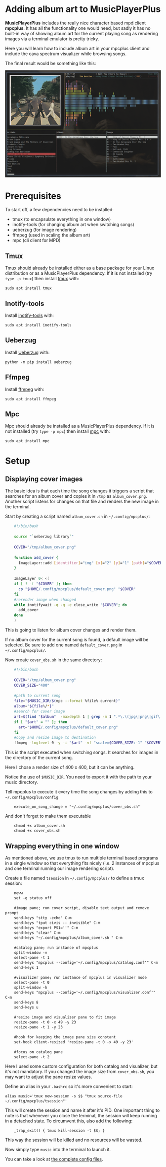# Adding album art to MusicPlayerPlus

**MusicPlayerPlus** includes the really nice character based mpd client
**mpcplus**. It has all the functionality one would need, but sadly it
has no built-in way of showing album art for the current playing song
as rendering images via a terminal emulator is pretty tricky.

Here you will learn how to include album art in your mpcplus client and
include the cava spectrum visualizer while browsing songs.

The final result would be something like this:

![MusicPlayerPlus With Album Art](musicplayerplus.png)

# Prerequisites

To start off, a few dependencies need to be installed:

-   tmux           (to encapsulate everything in one window)
-   inotify-tools  (for changing album art when switching songs)
-   ueberzug       (for image rendering)
-   ffmpeg         (used in scaling the album art)
-   mpc            (cli client for MPD)

## Tmux
Tmux should already be installed either as a base package for your
Linux distribution or as a MusicPlayerPlus dependency. If it is not
installed (try `type -p tmux`) then install
[tmux](https://github.com/tmux/tmux/wiki) with:

```
sudo apt install tmux
```

## Inotify-tools
Install [inotify-tools](https://github.com/inotify-tools/inotify-tools) with:

```
sudo apt install inotify-tools
```

## Ueberzug
Install [Ueberzug](https://github.com/seebye/ueberzug) with:

```
python -m pip install ueberzug
```

## Ffmpeg
Install [ffmpeg](http://www.ffmpeg.org/) with:

```
sudo apt install ffmpeg
```

## Mpc
Mpc should already be installed as a MusicPlayerPlus dependency.
If it is not installed (try `type -p mpc`) then install
[mpc](https://www.musicpd.org/clients/mpc/) with:

```
sudo apt install mpc
```

# Setup

## Displaying cover images

The basic idea is that each time the song changes it triggers a script
that searches for an album cover and copies it in `/tmp` as
`album_cover.png`. Another script listens for changes on that file and
renders the new image in the terminal.

Start by creating a script named `album_cover.sh` in `~/.config/mpcplus/`:

```bash
    #!/bin/bash

    source "`ueberzug library`"

    COVER="/tmp/album_cover.png"

    function add_cover {
      ImageLayer::add [identifier]="img" [x]="2" [y]="1" [path]="$COVER"
    }

    ImageLayer 0< <(
    if [ ! -f "$COVER" ]; then
      cp "$HOME/.config/mpcplus/default_cover.png" "$COVER"
    fi
    #rerender image when changed
    while inotifywait -q -q -e close_write "$COVER"; do
      add_cover
    done
    )
```

This is going to listen for album cover changes and render them.

If no album cover for the current song is found, a default image will be
selected. Be sure to add one named `default_cover.png` in `~/.config/mpcplus/`.

Now create `cover_obs.sh` in the same directory:

```bash
    #!/bin/bash

    COVER="/tmp/album_cover.png"
    COVER_SIZE="400"

    #path to current song
    file="$MUSIC_DIR/$(mpc --format %file% current)"
    album="${file%/*}"
    #search for cover image
    art=$(find "$album"  -maxdepth 1 | grep -m 1 ".*\.\(jpg\|png\|gif\|bmp\)")
    if [ "$art" = "" ]; then
      art="$HOME/.config/mpcplus/default_cover.png"
    fi
    #copy and resize image to destination
    ffmpeg -loglevel 0 -y -i "$art" -vf "scale=$COVER_SIZE:-1" "$COVER"
```

This is the script executed when switching songs. It searches for images
in the directory of the current song.

Here I chose a render size of 400 x 400, but it can be anything.

Notice the use of `$MUSIC_DIR`. You need to export it with the path to
your music directory.

Tell mpcplus to execute it every time the song changes by adding this to
`~/.config/mpcplus/config`

```
    execute_on_song_change = "~/.config/mpcplus/cover_obs.sh"
```

And don't forget to make them executable

```
    chmod +x album_cover.sh
    chmod +x cover_obs.sh
```

## Wrapping everything in one window

As mentioned above, we use tmux to run multiple terminal based programs
in a single window so that everything fits nicely (i.e. 2 instances of
mpcplus and one terminal running our image rendering script).

Create a file named `tsession` in `~/.config/mpcplus/` to define a tmux
session:

```
    neww
    set -g status off

    #image pane; run cover script, disable text output and remove prompt
    send-keys "stty -echo" C-m
    send-keys "tput civis -- invisible" C-m
    send-keys "export PS1=''" C-m
    send-keys "clear" C-m
    send-keys "~/.config/mpcplus/album_cover.sh " C-m

    #catalog pane; run instance of mpcplus
    split-window -v
    select-pane -t 1
    send-keys "mpcplus --config='~/.config/mpcplus/catalog.conf'" C-m
    send-keys 1

    #visualizer pane; run instance of mpcplus in visualizer mode
    select-pane -t 0
    split-window -h
    send-keys "mpcplus --config='~/.config/mpcplus/visualizer.conf'" C-m
    send-keys 8
    send-keys u

    #resize image and visualizer pane to fit image
    resize-pane -t 0 -x 49 -y 23
    resize-pane -t 1 -y 23

    #hook for keeping the image pane size constant
    set-hook client-resized 'resize-pane -t 0 -x 49 -y 23'

    #focus on catalog pane
    select-pane -t 2
```

Here I used some custom configuration for both catalog and visualizer,
but it's not mandatory. If you changed the image size from
`cover_obs.sh`, you may want to adjust the pane resize values.

Define an alias in your `.bashrc` so it's more convenient to start:

```
alias music='tmux new-session -s $$ "tmux source-file ~/.config/mpcplus/tsession"'
```

This will create the session and name it after it's PID. One important
thing to note is that whenever you close the terminal, the session will
keep running in a detached state. To circumvent this, also add the
following:

```
    _trap_exit() { tmux kill-session -t $$; }
```

This way the session will be killed and no resources will be wasted.

Now simply type `music` into the terminal to launch it.

You can take a look at
<a href="https://github.com/doctorfree/MusicPlayerPlus/tree/master/with-cover-art" target="_blank"> the complete config files</a>.
